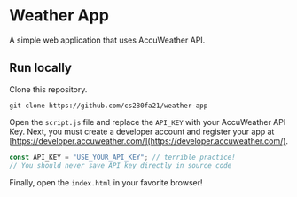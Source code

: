 # Weather App

A simple web application that uses AccuWeather API.

## Run locally

Clone this repository.

```text
git clone https://github.com/cs280fa21/weather-app
```

Open the `script.js` file and replace the `API_KEY` with your AccuWeather API Key. Next, you must create a developer account and register your app at [https://developer.accuweather.com/](https://developer.accuweather.com/).

```js
const API_KEY = "USE_YOUR_API_KEY"; // terrible practice!
// You should never save API key directly in source code
```

Finally, open the `index.html` in your favorite browser!